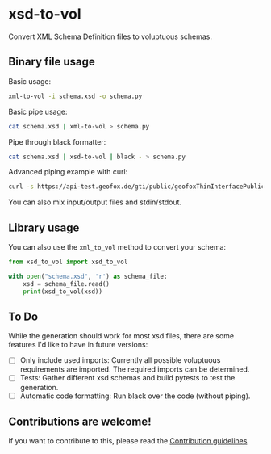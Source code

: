 # xsd-to-vol

Convert XML Schema Definition files to voluptuous schemas.

## Binary file usage

Basic usage:

```sh
xml-to-vol -i schema.xsd -o schema.py
```

Basic pipe usage:

```sh
cat schema.xsd | xml-to-vol > schema.py
```

Pipe through black formatter:

```sh
cat schema.xsd | xsd-to-vol | black - > schema.py
```

Advanced piping example with curl:

```sh
curl -s https://api-test.geofox.de/gti/public/geofoxThinInterfacePublic.xsd 2>&1 | xsd-to-vol | black - > schema.py
```

You can also mix input/output files and stdin/stdout.

## Library usage

You can also use the `xml_to_vol` method to convert your schema:

```python
from xsd_to_vol import xsd_to_vol

with open("schema.xsd", 'r') as schema_file:
    xsd = schema_file.read()
    print(xsd_to_vol(xsd))
```

## To Do

While the generation should work for most xsd files, there are some features I'd
like to have in future versions:

- [ ] Only include used imports: Currently all possible voluptuous requirements
        are imported. The required imports can be determined.
- [ ] Tests: Gather different xsd schemas and build pytests to test the generation.
- [ ] Automatic code formatting: Run black over the code (without piping).

## Contributions are welcome!

If you want to contribute to this, please read the [Contribution guidelines](CONTRIBUTING.md)
